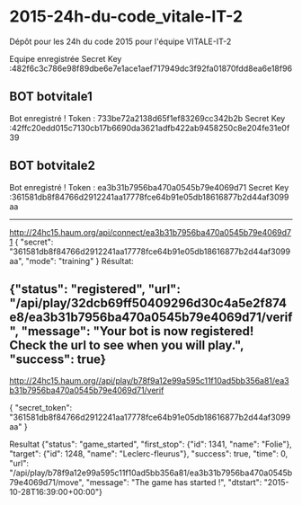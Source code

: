 # 2015-24h-du-code_vitale-IT-2
Dépôt pour les 24h du code 2015 pour l'équipe VITALE-IT-2

Equipe enregistrée
Secret Key :482f6c3c786e98f89dbe6e7e1ace1aef717949dc3f92fa01870fdd8ea6e18f96

BOT botvitale1
------------------------------
Bot enregistré !
Token : 733be72a2138d65f1ef83269cc342b2b
Secret Key :42ffc20edd015c7130cb17b6690da3621adfb422ab9458250c8e204fe31e0f39

BOT botvitale2
------------------------------
Bot enregistré !
Token : ea3b31b7956ba470a0545b79e4069d71
Secret Key :361581db8f84766d2912241aa17778fce64b91e05db18616877b2d44af3099aa

----------------------------------------------------------------------------------------------------------
http://24hc15.haum.org/api/connect/ea3b31b7956ba470a0545b79e4069d71
{
    "secret": "361581db8f84766d2912241aa17778fce64b91e05db18616877b2d44af3099aa",
"mode": "training"
}
Résultat:

{"status": "registered", "url": "/api/play/32dcb69ff50409296d30c4a5e2f874e8/ea3b31b7956ba470a0545b79e4069d71/verif", "message": "Your bot is now registered! Check the url to see when you will play.", "success": true}
----------------------------------------------------------------------------------------------------------
http://24hc15.haum.org//api/play/b78f9a12e99a595c11f10ad5bb356a81/ea3b31b7956ba470a0545b79e4069d71/verif

{
    "secret_token": "361581db8f84766d2912241aa17778fce64b91e05db18616877b2d44af3099aa"
}

Resultat
{"status": "game_started", "first_stop": {"id": 1341, "name": "Folie"}, "target": {"id": 1248, "name": "Leclerc-fleurus"}, "success": true, "time": 0, "url": "/api/play/b78f9a12e99a595c11f10ad5bb356a81/ea3b31b7956ba470a0545b79e4069d71/move", "message": "The game has started !", "dtstart": "2015-10-28T16:39:00+00:00"}
